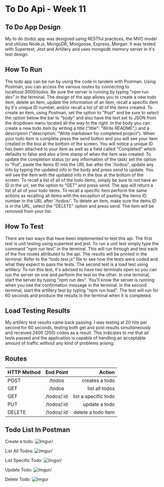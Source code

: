 # To Do Api - Week 11

## To Do App Design

My to do (todo) app was designed using RESTful practices, the MVC model and utilizes Node.js, MongoDB, Mongoose, Express, Morgan. It was tested with Supertest, Jest and Artillery and uses mongodb memory server in it's test design.

## How To Run

The todo app can be run by using the code in tandem with Postman. Using Postman, you can access the various routes by connecting to localhost:3000/todos. Be sure the server is running by typing "npm run dev" in the terminal. The design of the app allows you to create a new todo item, delete an item, update the information of an item, recall a specific item by it's unique ID number, and/or recall a list of all of the items created. To create an item, using Postman, set the option to "Post" and be sure to select the option below the bar to "body" and also have the text set to JSON from the dropdown menu located all the way to the right. In the body you can create a new todo item by writing a title ("title": "Write README",) and a description ("description: "Write markdown for completed project"). When your todo item is complete press the send button and you will see your item created in the box at the bottom of the screen. You will notice a unique ID has been attached to your item as well as a field called "Completed" which defaults to false and also a time stamp of when the item was created. To update the completion status (or any information of the task) set the option to "Put", paste the items ID into the URL bar after the '/todos/', update any info by typing the updated info in the body and press send to update. You will see the item with the updated info in the box at the bottom of the screen. To recall a list of all of the todo items, simply be sure to not have an ID in the url, set the option to "GET" and press send. The app will return a list of all of your todo items. To recall a specific item perform the same actions as recalling all items with the exception of pasting the items ID number in the URL after '/todos/'. To delete an item, make sure the items ID is in the URL, select the "DELETE" option and press send. The item will be removed from your list.

## How To Test

There are two ways that have been implemented to test this api. The first test is unit testing using supertest and jest. To run a unit test simply type the command "npm run test" in the terminal. This will run through and test each of the five routes attributed to the api. The results will be printed in the terminal. Refer to the "todo.test.js" file to see how the tests were coded and what they expect to pass the tests. The second test is a load test using artillery. To run this test, it's advised to have two terminals open so you can run the server on one and perform the test on the other. In one terminal, start the server by typing "npm run dev". You'll know the server is running when you see the confirmation message in the terminal. In the second terminal, start the artillery test by typing "npm run load". The test will run for 60 seconds and produce the results in the terminal when it is completed.

## Load Testing Results

My artillery test results came back passing. I was testing at 20 hits per second for 60 seconds, testing both get and post results simultaneously and received 2400 (200) codes as a result. This indicates to me that all tests passed and the application is capable of handling an acceptable amount of traffic without any kind of problems arising.

## Routes

| **HTTP Method** | **End Point** |           **Action** |
| :-------------- | :-----------: | -------------------: |
| POST            |    /todos     |       creates a todo |
| GET             |    /todos     |       list all todos |
| GET             |  /todos/:id   | list a specific todo |
| PUT             |  /todos/:id   |        update a todo |
| DELETE          |  /todos/:id   |   delete a todo item |

## Todo List In Postman

Create a todo:
![Imgur](https://i.imgur.com/1ajLs4U.png)/

List All Todos:
![Imgur](https://i.imgur.com/WLqKUG4.png)/

List Specific Todo:
![Imgur](https://i.imgur.com/TcyssBv.png)/

Update Todo:
![Imgur](https://i.imgur.com/r8e9EXU.png)/

Delete Todo:
![Imgur](https://i.imgur.com/fmSwIqf.png)

